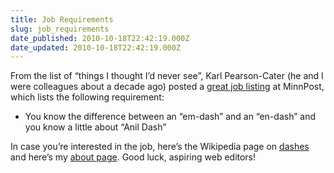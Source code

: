 ```yaml
---
title: Job Requirements
slug: job_requirements
date_published: 2010-10-18T22:42:19.000Z
date_updated: 2010-10-18T22:42:19.000Z
---
```


From the list of “things I thought I’d never see”, Karl Pearson-Cater (he and I were colleagues about a decade ago) posted a [great job listing](http://www.minnpost.com/insideminnpost/2010/10/14/22351/minnpost_looking_for_assistant_web_editor) at MinnPost, which lists the following requirement:

- You know the difference between an “em-dash” and an “en-dash” and you know a little about “Anil Dash”

In case you’re interested in the job, here’s the Wikipedia page on [dashes](http://en.wikipedia.org/wiki/Dash#En_dash) and here’s my [about page](http://dashes.com/anil/about.html). Good luck, aspiring web editors!
